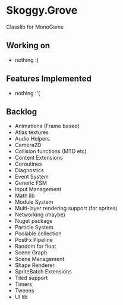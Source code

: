 # Skoggy.Grove

Classlib for MonoGame

## Working on

* nothing :(

## Features Implemented

* nothing :'(

## Backlog

* Animations (Frame based)
* Atlas textures
* Audio Helpers
* Camera2D
* Collision functions (MTD etc)
* Content Extensions
* Coroutines
* Diagnostics
* Event System
* Generic FSM
* Input Management
* Math lib
* Module System
* Multi-layer rendering support (for sprites)
* Networking (maybe)
* Nuget package
* Particle System
* Poolable collection
* PostFx Pipeline
* Random for float
* Scene Graph
* Scene Management
* Shape Renderer
* SpriteBatch Extensions
* Tiled support
* Timers
* Tweens
* UI lib
